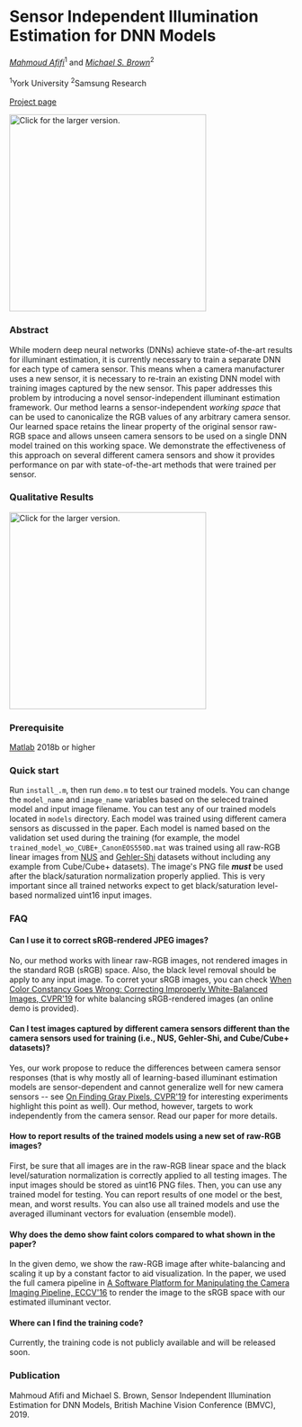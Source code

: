 # Sensor Independent Illumination Estimation for DNN Models
*[Mahmoud Afifi](https://sites.google.com/view/mafifi)*<sup>1</sup> and *[Michael S. Brown](http://www.cse.yorku.ca/~mbrown/)*<sup>2</sup>
<br></br><sup>1</sup>York University  <sup>2</sup>Samsung Research
<br></br>[Project page](http://cvil.eecs.yorku.ca/projects/public_html/image_recoloring)

<img src="https://drive.google.com/uc?export=view&id=1wwu-vpAl1mh8qcXqvhTpJHGlxuaam-Me" style="width: 350px; max-width: 100%; height: auto" title="Click for the larger version." />


### Abstract
While modern deep neural networks (DNNs) achieve state-of-the-art results for illuminant estimation, it is currently necessary to train a separate DNN for each type of camera sensor. This means when a camera manufacturer uses a new sensor, it is necessary to re-train an existing DNN model with training images captured by the new sensor. This paper addresses this problem by introducing a novel sensor-independent illuminant estimation framework. Our method learns a sensor-independent <i>working space</i> that can be used to canonicalize the RGB values of any arbitrary camera sensor. Our learned space retains the linear property of the original sensor raw-RGB space and allows unseen camera sensors to be used on a single DNN model trained on this working space.  We demonstrate the effectiveness of this approach on several different camera sensors and show it provides performance on par with state-of-the-art methods that were trained per sensor.

### Qualitative Results
<img src="https://drive.google.com/uc?export=view&id=1EkQ4LM0MrCeY9JQgsAC4FRCsuKM-FEYH" style="width: 350px; max-width: 100%; height: auto" title="Click for the larger version." />


### Prerequisite
[Matlab](https://www.mathworks.com/downloads/) 2018b or higher

### Quick start
Run `install_.m`, then run `demo.m` to test our trained models. You can change the `model_name` and `image_name` variables based on the seleced trained model and input image filename. You can test any of our trained models located in `models` directory. Each model was trained using different camera sensors as discussed in the paper. Each model is named based on the validation set used during the training (for example, the model `trained_model_wo_CUBE+_CanonEOS550D.mat` was trained using all raw-RGB linear images from [NUS](http://cvil.eecs.yorku.ca/projects/public_html/illuminant/illuminant.html") and [Gehler-Shi](https://www2.cs.sfu.ca/~colour/data/shi_gehler/) datasets without including any example from Cube/Cube+ datasets). The image's PNG file <b><i>must</i></b> be used after the black/saturation normalization properly applied. This is very important since all trained networks expect to get black/saturation level-based normalized uint16 input images. 

### FAQ
#### Can I use it to correct sRGB-rendered JPEG images?
No, our method works with linear raw-RGB images, not rendered images in the standard RGB (sRGB) space. Also, the black level removal should be apply to any input image. To corret your sRGB images, you can check [When Color Constancy Goes Wrong: 
Correcting Improperly White-Balanced Images, CVPR'19](http://cvil.eecs.yorku.ca/projects/public_html/sRGB_WB_correction/index.html) for white balancing sRGB-rendered images (an online demo is provided).

#### Can I test images captured by different camera sensors different than the camera sensors used for training (i.e., NUS, Gehler-Shi, and Cube/Cube+ datasets)?
Yes, our work propose to reduce the differences between camera sensor responses (that is why mostly all of learning-based illuminant estimation models are sensor-dependent and cannot generalize well for new camera sensors -- see [On Finding Gray Pixels, CVPR'19](https://arxiv.org/pdf/1901.03198.pdf) for interesting experiments highlight this point as well). Our method, however, targets to work independently from the camera sensor. Read our paper for more details.

#### How to report results of the trained models using a new set of raw-RGB images?
First, be sure that all images are in the raw-RGB linear space and the black level/saturation normalization is correctly applied to all testing images. The input images should be stored as uint16 PNG files. Then, you can use any trained model for testing. You can report results of one model or the best, mean, and worst results. You can also use all trained models and use the averaged illuminant vectors for evaluation (ensemble model).

#### Why does the demo show faint colors compared to what shown in the paper?
In the given demo, we show the raw-RGB image after white-balancing and scaling it up by a constant factor to aid visualization. In the paper, we used the full camera pipeline in [A Software Platform for Manipulating the Camera Imaging Pipeline, ECCV'16](https://karaimer.github.io/camera-pipeline/) to render the image to the sRGB space with our estimated illuminant vector.

#### Where can I find the training code?
Currently, the training code is not publicly available and will be released soon.


### Publication
Mahmoud Afifi and Michael S. Brown, Sensor Independent Illumination Estimation for DNN Models, British Machine Vision Conference (BMVC), 2019.





